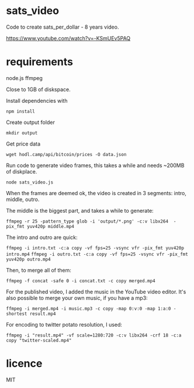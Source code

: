 # sats_video

Code to create sats_per_dollar - 8 years video.

https://www.youtube.com/watch?v=-KSmUEv5PAQ

# requirements

node.js
ffmpeg

Close to 1GB of diskspace.

Install dependencies with

`npm install`

Create output folder

`mkdir output`

Get price data

`wget hodl.camp/api/bitcoin/prices -O data.json`

Run code to generate video frames, this takes a while and needs ~200MB of diskplace.

`node sats_video.js`

When the frames are deemed ok, the video is created in 3 segments: intro, middle, outro.

The middle is the biggest part, and takes a while to generate:

`ffmpeg -r 25 -pattern_type glob -i 'output/*.png' -c:v libx264  -pix_fmt yuv420p middle.mp4`

The intro and outro are quick:

`ffmpeg -i intro.txt -c:a copy -vf fps=25 -vsync vfr -pix_fmt yuv420p intro.mp4`
`ffmpeg -i outro.txt -c:a copy -vf fps=25 -vsync vfr -pix_fmt yuv420p outro.mp4`

Then, to merge all of them:

`ffmpeg -f concat -safe 0 -i concat.txt -c copy merged.mp4`

For the published video, I added the music in the YouTube video editor. It's also possible to merge your own music, if you have a mp3:

`ffmpeg -i merged.mp4 -i music.mp3 -c copy -map 0:v:0 -map 1:a:0 -shortest result.mp4`

For encoding to twitter potato resolution, I used:

`ffmpeg -i "result.mp4" -vf scale=1280:720 -c:v libx264 -crf 18 -c:a copy "twitter-scaled.mp4"`

# licence

MIT